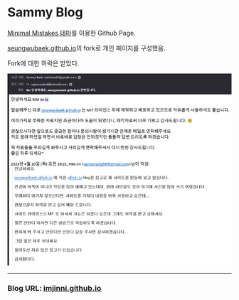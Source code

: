 # Sammy Blog

[Minimal Mistakes 테마](https://github.com/mmistakes/minimal-mistakes)를 이용한 Github Page.<br/>

[seungwubaek.github.io](https://seungwubaek.github.io)의 fork로 개인 페이지를 구성했음.

Fork에 대한 허락은 받았다.

![image-20230421200410269](./_assets/README/image-20230421200410269.png)

---

### Blog URL: [imjinni.github.io](https://imjinni.github.io/)
